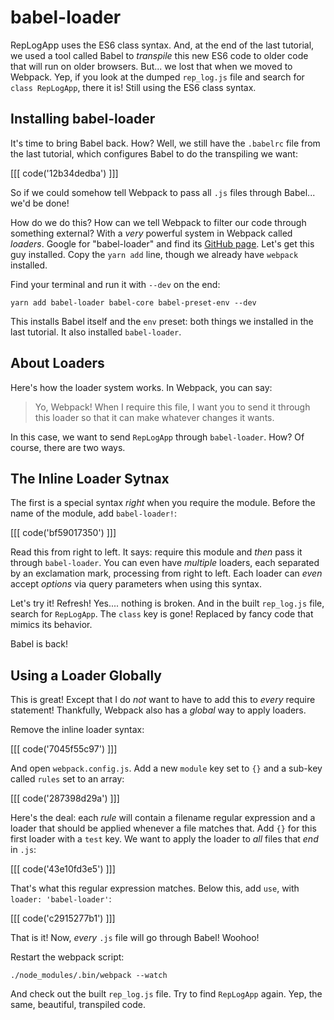 # babel-loader

RepLogApp uses the ES6 class syntax. And, at the end of the last tutorial, we used a
tool called Babel to *transpile* this new ES6 code to older code that will run
on older browsers. But... we lost that when we moved to Webpack. Yep, if you look
at the dumped `rep_log.js` file and search for `class RepLogApp`, there it is!
Still using the ES6 class syntax.

## Installing babel-loader

It's time to bring Babel back. How? Well, we still have the `.babelrc` file from
the last tutorial, which configures Babel to do the transpiling we want:

[[[ code('12b34dedba') ]]]

So if we could somehow tell Webpack to pass all `.js` files through Babel...
we'd be done!

How do we do this? How can we tell Webpack to filter our code through something
external? With a *very* powerful system in Webpack called *loaders*. Google for
"babel-loader" and find its [GitHub page][babel_loader]. Let's get this guy installed.
Copy the `yarn add` line, though we already have `webpack` installed.

Find your terminal and run it with `--dev` on the end:

```terminal-silent
yarn add babel-loader babel-core babel-preset-env --dev
```

This installs Babel itself and the `env` preset: both things we installed in the
last tutorial. It also installed `babel-loader`.

## About Loaders

Here's how the loader system works. In Webpack, you can say:

> Yo, Webpack! When I require this file, I want you to send it through this loader
> so that it can make whatever changes it wants.

In this case, we want to send `RepLogApp` through `babel-loader`. How? Of course,
there are two ways.

## The Inline Loader Sytnax

The first is a special syntax *right* when you require the module. Before the
name of the module, add `babel-loader!`:

[[[ code('bf59017350') ]]]

Read this from right to left. It says: require this module and *then* pass it through
`babel-loader`. You can even have *multiple* loaders, each separated by an exclamation
mark, processing from right to left. Each loader can *even* accept *options* via
query parameters when using this syntax.

Let's try it! Refresh! Yes.... nothing is broken. And in the built `rep_log.js` file,
search for `RepLogApp`. The `class` key is gone! Replaced by fancy code that mimics
its behavior.

Babel is back!

## Using a Loader Globally

This is great! Except that I do *not* want to have to add this to *every* require
statement! Thankfully, Webpack also has a *global* way to apply loaders.

Remove the inline loader syntax:

[[[ code('7045f55c97') ]]]

And open `webpack.config.js`. Add a new `module` key set to `{}` and a sub-key
called `rules` set to an array:

[[[ code('287398d29a') ]]]

Here's the deal: each *rule* will contain a filename regular expression and a loader
that should be applied whenever a file matches that. Add `{}` for this first
loader with a `test` key. We want to apply the loader to *all* files that *end*
in `.js`:

[[[ code('43e10fd3e5') ]]]

That's what this regular expression matches. Below this, add `use`, with
`loader: 'babel-loader'`:

[[[ code('c2915277b1') ]]]

That is it! Now, *every* `.js` file will go through Babel! Woohoo!

Restart the webpack script:

```terminal-silent
./node_modules/.bin/webpack --watch
```

And check out the built `rep_log.js` file. Try to find `RepLogApp` again. Yep, the
same, beautiful, transpiled code.


[babel_loader]: https://github.com/babel/babel-loader
